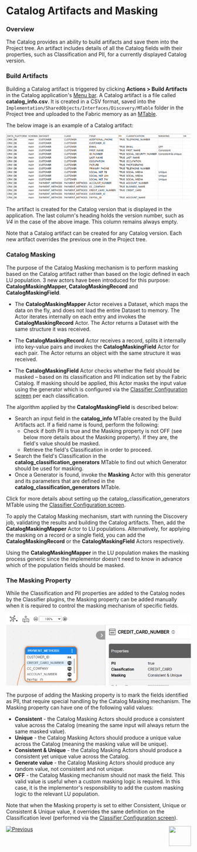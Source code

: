 <web>

# Catalog Artifacts and Masking

### Overview

The Catalog provides an ability to build artifacts and save them into the Project tree. An artifact includes details of all the Catalog fields with their properties, such as Classification and PII, for a currently displayed Catalog version. 

### Build Artifacts

Building a Catalog artifact is triggered by clicking **Actions > Build Artifacts** in the Catalog application's [Menu bar](05_catalog_app.md#menu-bar). A Catalog artifact is a file called **catalog_info.csv**. It is created in a CSV format, saved into the ```Implementation/SharedObjects/Interfaces/Discovery/MTable``` folder in the Project tree and uploaded to the Fabric memory as an [MTable](/articles/09_translations/06_mtables_overview.md).

The below image is an example of a Catalog artifact:

<img src="images/catalog_info_mtable.png" style="zoom:75%;" />

The artifact is created for the Catalog version that is displayed in the application. The last column's heading holds the version number, such as *V4* in the case of the above image. This column remains always empty.

Note that a Catalog artifact can be created for any Catalog version. Each new artifact overrides the previous one in the Project tree.

### Catalog Masking

The purpose of the Catalog Masking mechanism is to perform masking based on the Catalog artifact rather than based on the logic defined in each LU population. 3 new actors have been introduced for this purpose: **CatalogMaskingMapper, CatalogMaskingRecord** and **CatalogMaskingField**.

* The **CatalogMaskingMapper** Actor receives a Dataset, which maps the data on the fly, and does not load the entire Dataset to memory. The Actor iterates internally on each entry and invokes the **CatalogMaskingRecord** Actor. The Actor returns a Dataset with the same structure it was received.

* The **CatalogMaskingRecord** Actor receives a record, splits it internally into key-value pairs and invokes the **CatalogMaskingField** Actor for each pair. The Actor returns an object with the same structure it was received.

* The **CatalogMaskingField** Actor checks whether the field should be masked – based on its classification and PII indication set by the Fabric Catalog. If masking should be applied, this Actor masks the input value using the generator which is configured via the [Classifier Configuration screen](05_catalog_app.md#classifier-configuration) per each classification.

The algorithm applied by the **CatalogMaskingField** is described below:

* Search an input field in the **catalog_info** MTable created by the Build Artifacts act. If a field name is found, perform the following:
  * Check if both PII is true and the Masking property is not OFF (see below more details about the Masking property). If they are, the field's value should be masked. 
  * Retrieve the field's Classification in order to proceed.
* Search the field's Classification in the **catalog_classification_generators** MTable to find out which Generator should be used for masking.
* Once a Generator is found, invoke the **Masking** Actor with this generator and its parameters that are defined in the **catalog_classification_generators** MTable.

Click for more details about setting up the catalog_classification_generators MTable using the [Classifier Configuration screen](05_catalog_app.md#classifier-configuration).

To apply the Catalog Masking mechanism, start with running the Discovery job, validating the results and building the Catalog artifacts. Then, add the **CatalogMaskingMapper** Actor to LU populations. Alternatively, for applying the masking on a record or a single field, you can add the **CatalogMaskingRecord** or the **CatalogMaskingField** Actors respectively. 

Using the **CatalogMaskingMapper** in the LU population makes the masking process generic since the implementor doesn't need to know in advance which of the population fields should be masked. 

### The Masking Property

While the Classification and PII properties are added to the Catalog nodes by the Classifier plugins, the Masking property can be added manually when it is required to control the masking mechanism of specific fields. 

<img src="images/masking_prop.png" style="zoom:80%;" />

The purpose of adding the Masking property is to mark the fields identified as PII, that require special handling by the Catalog Masking mechanism. The Masking property can have one of the following valid values:

* **Consistent** - the Catalog Masking Actors should produce a consistent value across the Catalog (meaning the same input will always return the same masked value).
* **Unique** - the Catalog Masking Actors should produce a unique value across the Catalog (meaning the masking value will be unique).
* **Consistent & Unique** - the Catalog Masking Actors should produce a consistent yet unique value across the Catalog.
* **Generate value** - the Catalog Masking Actors should produce any random value, not consistent and not unique. 
* **OFF** - the Catalog Masking mechanism should not mask the field. This valid value is useful when a custom masking logic is required. In this case, it is the implementor's responsibility to add the custom masking logic to the relevant LU population.

Note that when the Masking property is set to either Consistent, Unique or Consistent & Unique value, it overrides the same definition on the Classification level (performed via the [Classifier Configuration screen](05_catalog_app.md#classifier-configuration)).



[![Previous](/articles/images/Previous.png)](08_search_catalog.md)[<img align="right" width="60" height="54" src="/articles/images/Next.png">](10_catalog_APIs.md) 

</web>





